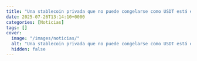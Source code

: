 ```yaml
---
title: "Una stablecoin privada que no puede congelarse como USDT está en desarrollo"
date: 2025-07-26T13:14:10+0000
categories: [Noticias]
tags: []
cover:
  image: "/images/noticias/"
  alt: "Una stablecoin privada que no puede congelarse como USDT está en desarrollo"
  hidden: false
---
```



